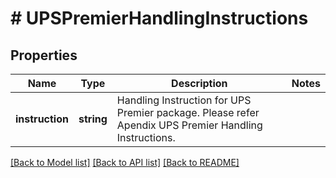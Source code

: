 # # UPSPremierHandlingInstructions

## Properties

Name | Type | Description | Notes
------------ | ------------- | ------------- | -------------
**instruction** | **string** | Handling Instruction for UPS Premier package.  Please refer Apendix UPS Premier Handling Instructions. |

[[Back to Model list]](../../README.md#models) [[Back to API list]](../../README.md#endpoints) [[Back to README]](../../README.md)
